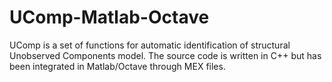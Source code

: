 # UComp-Matlab-Octave
UComp is a set of functions for automatic identification of structural Unobserved Components model. The source code is written in C++ but has been integrated in Matlab/Octave through MEX files.
